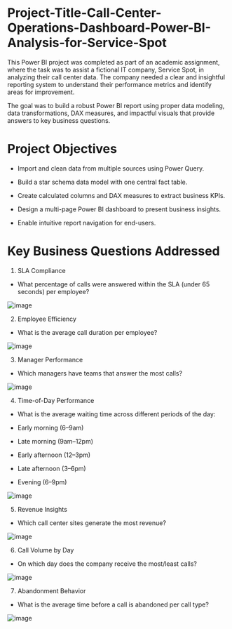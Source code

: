 # Project-Title-Call-Center-Operations-Dashboard-Power-BI-Analysis-for-Service-Spot


This Power BI project was completed as part of an academic assignment, where the task was to assist a fictional IT company, Service Spot, in analyzing their call center data. The company needed a clear and insightful reporting system to understand their performance metrics and identify areas for improvement.

The goal was to build a robust Power BI report using proper data modeling, data transformations, DAX measures, and impactful visuals that provide answers to key business questions.

#  Project Objectives

- Import and clean data from multiple sources using Power Query.

- Build a star schema data model with one central fact table.

- Create calculated columns and DAX measures to extract business KPIs.

- Design a multi-page Power BI dashboard to present business insights.

- Enable intuitive report navigation for end-users.

# Key Business Questions Addressed

1. SLA Compliance

- What percentage of calls were answered within the SLA (under 65 seconds) per employee?

![image](https://github.com/user-attachments/assets/44d5b659-637f-42f3-8ed6-bb57c861db62)

2. Employee Efficiency

- What is the average call duration per employee?

![image](https://github.com/user-attachments/assets/2785d0f4-eb0f-49d9-b673-7f2c7c65aba6)

3. Manager Performance

- Which managers have teams that answer the most calls?

![image](https://github.com/user-attachments/assets/c261a89a-85d7-46cb-956f-d3fb61626d20)

4. Time-of-Day Performance

- What is the average waiting time across different periods of the day:

- Early morning (6–9am)

- Late morning (9am–12pm)

- Early afternoon (12–3pm)

- Late afternoon (3–6pm)

- Evening (6–9pm)

![image](https://github.com/user-attachments/assets/a8e15174-f3ee-4124-bc22-c0857dc80054)

5. Revenue Insights

- Which call center sites generate the most revenue?

![image](https://github.com/user-attachments/assets/ad197c3d-3940-4cf5-b9b7-ee68c20188d9)


6. Call Volume by Day

- On which day does the company receive the most/least calls?

![image](https://github.com/user-attachments/assets/eabfdf95-e06d-4a66-9046-3ff58b27ad80)


7. Abandonment Behavior

- What is the average time before a call is abandoned per call type?

![image](https://github.com/user-attachments/assets/30be9d40-80b1-4ede-864c-4c089aadd7da)













